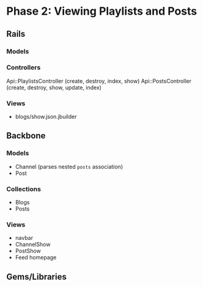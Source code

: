 # Phase 2: Viewing Playlists and Posts

## Rails
### Models

### Controllers
Api::PlaylistsController (create, destroy, index, show)
Api::PostsController (create, destroy, show, update, index)

### Views
* blogs/show.json.jbuilder

## Backbone
### Models
* Channel (parses nested `posts` association)
* Post

### Collections
* Blogs
* Posts

### Views
* navbar
* ChannelShow
* PostShow
* Feed homepage


## Gems/Libraries
